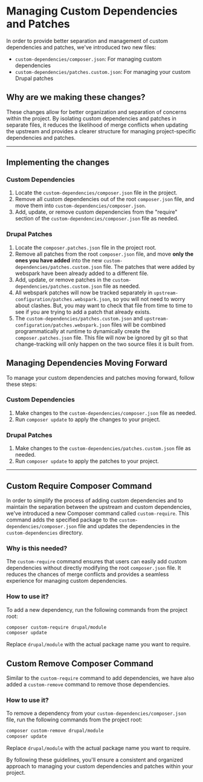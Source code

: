 # Managing Custom Dependencies and Patches

In order to provide better separation and management of custom dependencies and patches, we've introduced two new files:

- `custom-dependencies/composer.json`: For managing custom dependencies
- `custom-dependencies/patches.custom.json`: For managing your custom Drupal patches

## Why are we making these changes?

These changes allow for better organization and separation of concerns within the project. By isolating custom dependencies and patches in separate files, it reduces the likelihood of merge conflicts when updating the upstream and provides a clearer structure for managing project-specific dependencies and patches.

---

## Implementing the changes

### Custom Dependencies

1. Locate the `custom-dependencies/composer.json` file in the project.
2. Remove all custom dependencies out of the root `composer.json` file, and move them into `custom-dependencies/composer.json`.
3. Add, update, or remove custom dependencies from the "require" section of the `custom-dependencies/composer.json` file as needed.

### Drupal Patches

1. Locate the `composer.patches.json` file in the project root.
2. Remove all patches from the root `composer.json` file, and move **only the ones you have added** into the new `custom-dependencies/patches.custom.json` file. The patches that were added by webspark have been already added to a different file.
3. Add, update, or remove patches in the `custom-dependencies/patches.custom.json` file as needed.
4. All webspark patches will now be tracked separately in `upstream-configuration/patches.webspark.json`, so you will not need to worry about clashes. But, you may want to check that file from time to time to see if you are trying to add a patch that already exists.
5. The `custom-dependencies/patches.custom.json` and `upstream-configuration/patches.webspark.json` files will be combined programmatically at runtime to dynamically create the `composer.patches.json` file. This file will now be ignored by git so that change-tracking will only happen on the two source files it is built from.

## Managing Dependencies Moving Forward

To manage your custom dependencies and patches moving forward, follow these steps:

### Custom Dependencies

1. Make changes to the `custom-dependencies/composer.json` file as needed.
2. Run `composer update` to apply the changes to your project.

### Drupal Patches

1. Make changes to the `custom-dependencies/patches.custom.json` file as needed.
2. Run `composer update` to apply the patches to your project.

---

## Custom Require Composer Command

In order to simplify the process of adding custom dependencies and to maintain the separation between the upstream and custom dependencies, we've introduced a new Composer command called `custom-require`. This command adds the specified package to the `custom-dependencies/composer.json` file and updates the dependencies in the `custom-dependencies` directory.

### Why is this needed?

The `custom-require` command ensures that users can easily add custom dependencies without directly modifying the root `composer.json` file. It reduces the chances of merge conflicts and provides a seamless experience for managing custom dependencies.

### How to use it?

To add a new dependency, run the following commands from the project root:

```sh
composer custom-require drupal/module
composer update
```

Replace `drupal/module` with the actual package name you want to require.

## Custom Remove Composer Command

Similar to the `custom-require` command to add dependencies, we have also added a `custom-remove` command to remove those dependencies.

### How to use it?

To remove a dependency from your `custom-dependencies/composer.json` file, run the following commands from the project root:

```sh
composer custom-remove drupal/module
composer update
```

Replace `drupal/module` with the actual package name you want to require.

By following these guidelines, you'll ensure a consistent and organized approach to managing your custom dependencies and patches within your project.
